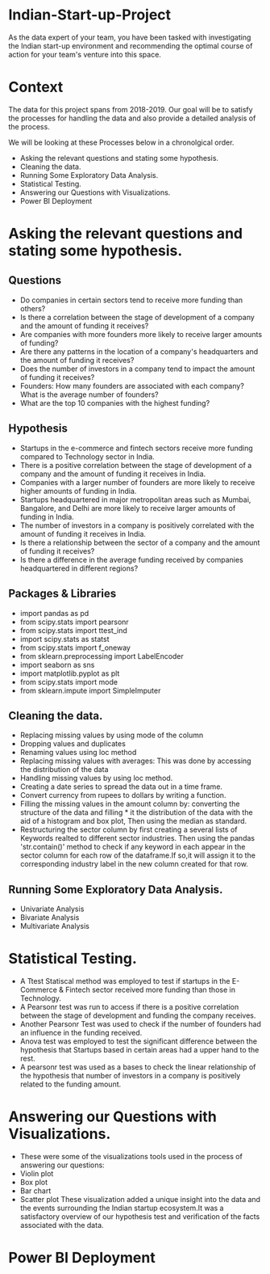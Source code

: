 # Indian-Start-up-Project
As the data expert of your team, you have been tasked with investigating the Indian start-up environment and recommending the optimal course of action for your team's venture into this space.

# Context
The data for this project spans from 2018-2019. Our goal will be to satisfy the processes for handling the data and also provide a detailed analysis of the process. 

We will be looking at these Processes below in a chronolgical order. 
* Asking the relevant questions and stating some hypothesis.
* Cleaning the data. 
* Running Some Exploratory Data Analysis.
* Statistical Testing.
* Answering our Questions with Visualizations.
* Power BI Deployment

# Asking the relevant questions and stating some hypothesis.
## Questions
* Do companies in certain sectors tend to receive more funding than others?
* Is there a correlation between the stage of development of a company and the amount of funding it receives?
* Are companies with more founders more likely to receive larger
amounts of funding?  
* Are there any patterns in the location of a company's headquarters and the amount of funding it receives? 
* Does the number of investors in a company tend to impact the amount of funding it receives? 
* Founders: How many founders are associated with each company? What is the average number of founders?
* What are the top 10 companies with the highest funding?

## Hypothesis
* Startups in the e-commerce and fintech sectors receive more funding compared to Technology sector in India.
* There is a positive correlation between the stage of development of a company and the amount of funding it receives in India.
* Companies with a larger number of founders are more likely to receive higher amounts of funding in India.
* Startups headquartered in major metropolitan areas such as Mumbai, Bangalore, and Delhi are more likely to receive larger amounts of funding in India.
* The number of investors in a company is positively correlated with the amount of funding it receives in India.
* Is there a relationship between the sector of a company and the amount of funding it receives?
* Is there a difference in the average funding received by companies headquartered in different regions?

## Packages & Libraries
* import pandas as pd
* from scipy.stats import pearsonr
* from scipy.stats import ttest_ind
* import scipy.stats as statst
* from scipy.stats import f_oneway
* from sklearn.preprocessing import LabelEncoder
* import seaborn as sns
* import matplotlib.pyplot as plt
* from scipy.stats import mode
* from sklearn.impute import SimpleImputer


## Cleaning the data. 
* Replacing missing values by using mode of the column
* Dropping values and duplicates
* Renaming values using loc method
* Replacing missing values with averages: This was done by accessing the distribution of the data
* Handling missing values by using loc method.
* Creating a date series to spread the data out in a time frame.
* Convert currency from rupees to dollars by writing a function.
* Filling the missing values in the amount column by: converting the structure of the data and filling  * it the distribution of the data with the aid of a histogram and box plot, Then using the median as standard.
* Restructuring the sector column by first creating a several lists of Keywords realted to different sector industries. Then using the pandas 'str.contain()' method to check if any keyword in each appear in the sector column for each row of the dataframe.If so,it will assign it to the corresponding industry label in the new column created for that row. 


## Running Some Exploratory Data Analysis.
* Univariate Analysis
* Bivariate Analysis
* Multivariate Analysis

# Statistical Testing.
* A Ttest Statiscal method was employed to test if startups in the E-Commerce & Fintech sector received more funding than those in Technology.
* A Pearsonr test was run to access if there is a positive correlation between the stage of development and funding the company receives.
* Another Pearsonr Test was used to check if the number of founders had an influence in the funding received.
* Anova test was employed to test the significant difference between the hypothesis that Startups based in certain areas had a upper hand to the rest.
* A pearsonr test was used as a bases to check the linear relationship of the hypothesis that number of investors in a company is positively related to the funding amount.

# Answering our Questions with Visualizations.
* These were some of the visualizations tools used in the process of answering our questions:
* Violin plot
* Box plot
* Bar chart 
* Scatter plot 
These visualization added a unique insight into the data and the events surrounding the Indian startup ecosystem.It was a satisfactory overview of our hypothesis test and verification of the facts associated with the data.


# Power BI Deployment
